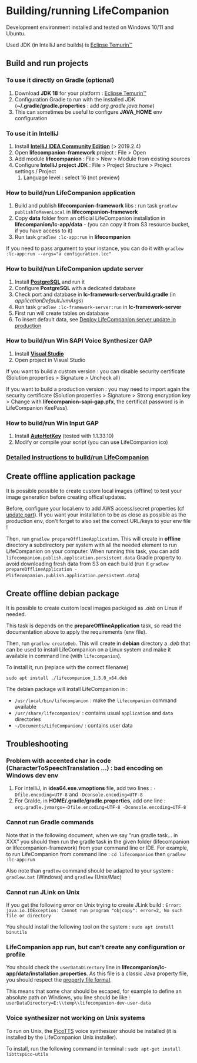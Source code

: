 # Building/running LifeCompanion

Development environment installed and tested on Windows 10/11 and Ubuntu.

Used JDK (in IntelliJ and builds) is [Eclipse Temurin™](https://adoptium.net/temurin/releases/)

## Build and run projects

### To use it directly on Gradle (optional)

1. Download **JDK 18** for your platform : [Eclipse Temurin™](https://adoptium.net/temurin/releases/)
1. Configuration Gradle to run with the installed JDK (**~/.gradle/gradle.properties** : add _org.gradle.java.home_)
1. This can sometimes be useful to configure **JAVA_HOME** env configuration

### To use it in IntelliJ

1. Install **[IntelliJ IDEA Community Edition](https://www.jetbrains.com/fr-fr/)** (> 2019.2.4)
1. Open **lifecompanion-framework** project : File > Open
1. Add module **lifecompanion** : File > New > Module from existing sources
1. Configure **IntelliJ project JDK** : File > Project Structure > Project settings / Project
   1. Language level : select 16 (not preview)

### How to build/run LifeCompanion application

1. Build and publish **lifecompanion-framework** libs : run task `gradlew publishToMavenLocal` in **lifecompanion-framework**
1. Copy **data** folder from an official LifeCompanion installation in **lifecompanion/lc-app/data** - (you can copy it from S3 resource bucket, if you have access to it)
1. Run task `gradlew :lc-app:run` in **lifecompanion**

If you need to pass argument to your instance, you can do it with `gradlew :lc-app:run --args="a configuration.lcc"`

### How to build/run LifeCompanion update server

1. Install **[PostgreSQL](https://www.postgresql.org/)** and run it
1. Configure **PostgreSQL** with a dedicated database
1. Check port and database in **lc-framework-server/build.gradle** (in _applicationDefaultJvmArgs_)
1. Run task `gradlew :lc-framework-server:run` in **lc-framework-server**
1. First run will create tables on database
1. To insert default data, see [Deploy LifeCompanion server update in production](#user-content-deploy-lifecompanion-server-update-in-production)

### How to build/run Win SAPI Voice Synthesizer GAP

1. Install **[Visual Studio](https://visualstudio.microsoft.com/fr/)**
1. Open project in Visual Studio

If you want to build a custom version : you can disable security certificate (Solution properties > Signature > Uncheck all)

If you want to build a production version : you may need to import again the security certificate (Solution properties > Signature > Strong encryption key > Change with **lifecompanion-sapi-gap.pfx**, the certificat password is in LifeCompanion KeePass).

### How to build/run Win Input GAP

1. Install **[AutoHotKey](https://www.autohotkey.com/)** (tested with 1.1.33.10)
1. Modify or compile your script (you can use LifeCompanion ico)

### [Detailed instructions to build/run LifeCompanion](BUILD_DETAIL.md)

## Create offline application package

It is possible possible to create custom local images (offline) to test your image generation before creating offical updates.

Before, configure your local.env to add AWS access/secret properties (cf [update part](UPDATE.md)). If you want your installation to be as close as possible as the production env, don't forget to also set the correct URL/keys to your env file !

Then, run `gradlew prepareOfflineApplication`. This will create in **offline** directory a subdirectory per system with all the needed element to run LifeCompanion on your computer. When running this task, you can add `lifecompanion.publish.application.persistent.data` Gradle property to avoid downloading fresh data from S3 on each build (run it `gradlew prepareOfflineApplication -Plifecompanion.publish.application.persistent.data`)

## Create offline debian package

It is possible to create custom local images packaged as *.deb* on Linux if needed.

This task is depends on the **prepareOfflineApplication** task, so read the documentation above to apply the requirements (env file).

Then, run `gradlew createDeb`. This will create in **debian** directory a *.deb* that can be used to install LifeCompanion on a Linux system and make it available in command line (with `lifecompanion`).

To install it, run (replace with the correct filename)

```shell
sudo apt install ./lifecompanion_1.5.0_x64.deb
```

The debian package will install LifeCompanion in :
- `/usr/local/bin/lifecompanion` : make the `lifecompanion` command available
- `/usr/share/lifecompanion/` : contains usual `application` and `data` directories
- `~/Documents/LifeCompanion/` : contains user data

## Troubleshooting

### Problem with accented char in code (CharacterToSpeechTranslation ...) : bad encoding on Windows dev env

1. For IntelliJ, in **idea64.exe.vmoptions** file, add two lines : `-Dfile.encoding=UTF-8` and `-Dconsole.encoding=UTF-8`
1. For Gralde, in **HOME/.gradle/gradle.properties**, add one line : `org.gradle.jvmargs=-Dfile.encoding=UTF-8 -Dconsole.encoding=UTF-8`

### Cannot run Gradle commands

Note that in the following document, when we say "run gradle task... in XXX" you should then run the gradle task in the given folder (lifecompanion or lifecompanion-framework) from your command line or IDE. For example, to run LifeCompanion from command line : `cd lifecompanion` then `gradlew :lc-app:run`

Also note than `gradlew` command should be adapted to your system : `gradlew.bat` (Windows) and `gradlew` (Unix/Mac)

### Cannot run JLink on Unix

If you get the following error on Unix trying to create JLink build : `Error: java.io.IOException: Cannot run program "objcopy": error=2, No such file or directory`

You should install the following tool on the system : `sudo apt install binutils`

### LifeCompanion app run, but can't create any configuration or profile

You should check the `userDataDirectory` line in **lifecompanion/lc-app/data/installation.properties**. As this file is a classic Java property file, you should respect the [property file format](https://en.wikipedia.org/wiki/.properties#:~:text=properties%20is%20a%20file%20extension,known%20as%20Property%20Resource%20Bundles.)

This means that some char should be escaped, for example to define an absolute path on Windows, you line should be like : 
`userDataDirectory=E:\\temp\\lifecompanion-dev-user-data`

### Voice synthesizer not working on Unix systems

To run on Unix, the [PicoTTS](https://github.com/naggety/picotts) voice synthesizer should be installed (it is installed by the LifeCompanion Unix installer).

To install, run the following command in terminal : `sudo apt-get install libttspico-utils`
